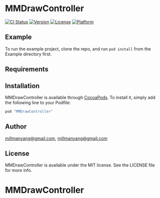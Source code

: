# MMDrawController

[![CI Status](http://img.shields.io/travis/millmanyang@gmail.com/MMDrawController.svg?style=flat)](https://travis-ci.org/millmanyang@gmail.com/MMDrawController)
[![Version](https://img.shields.io/cocoapods/v/MMDrawController.svg?style=flat)](http://cocoapods.org/pods/MMDrawController)
[![License](https://img.shields.io/cocoapods/l/MMDrawController.svg?style=flat)](http://cocoapods.org/pods/MMDrawController)
[![Platform](https://img.shields.io/cocoapods/p/MMDrawController.svg?style=flat)](http://cocoapods.org/pods/MMDrawController)

## Example

To run the example project, clone the repo, and run `pod install` from the Example directory first.

## Requirements

## Installation

MMDrawController is available through [CocoaPods](http://cocoapods.org). To install
it, simply add the following line to your Podfile:

```ruby
pod "MMDrawController"
```

## Author

millmanyang@gmail.com, millmanyang@gmail.com

## License

MMDrawController is available under the MIT license. See the LICENSE file for more info.
# MMDrawController
